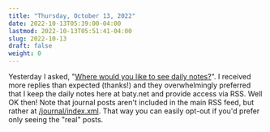 ```yaml
---
title: "Thursday, October 13, 2022"
date: 2022-10-13T05:39:00-04:00
lastmod: 2022-10-13T05:51:41-04:00
slug: 2022-10-13
draft: false
weight: 0
---
```


Yesterday I asked, "[Where would you like to see daily notes?](https://baty.net/2022/where-would-you-like-to-see-daily-notes/)". I received more replies than expected (thanks!) and they overwhelmingly preferred that I keep the daily notes here at baty.net and provide access via RSS. Well OK then! Note that journal posts aren't included in the main RSS feed, but rather at [/journal/index.xml](https://baty.net/journal/index.xml). That way you can easily opt-out if you'd prefer only seeing the "real" posts.


[//]: # "Exported with love from a post written in Org mode"
[//]: # "- https://github.com/kaushalmodi/ox-hugo"
